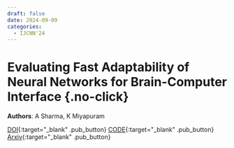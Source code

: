 ```yaml
---
draft: false
date: 2024-09-09 
categories:
  - IJCNN'24
---
```


# Evaluating Fast Adaptability of Neural Networks for Brain-Computer Interface {.no-click}

**Authors**: A Sharma, K Miyapuram

[DOI](https://doi.org/10.1109/IJCNN60899.2024.10650562){:target="_blank" .pub_button}
[CODE](https://github.com/anp-scp/fast_bci){:target="_blank" .pub_button}
[Arxiv](https://arxiv.org/abs/2404.15350){:target="_blank" .pub_button}